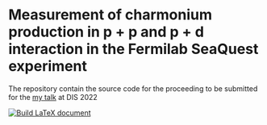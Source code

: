 # Measurement of charmonium production in p + p and p + d interaction in the Fermilab SeaQuest experiment
The repository contain the source code for the proceeding to be submitted for the [my talk](https://indico.cern.ch/event/1072533/contributions/4776257/) at DIS 2022

[![Build LaTeX document](https://github.com/Hugo-Leung/DIS/actions/workflows/complile.yml/badge.svg)](https://github.com/Hugo-Leung/DIS/actions/workflows/complile.yml)
